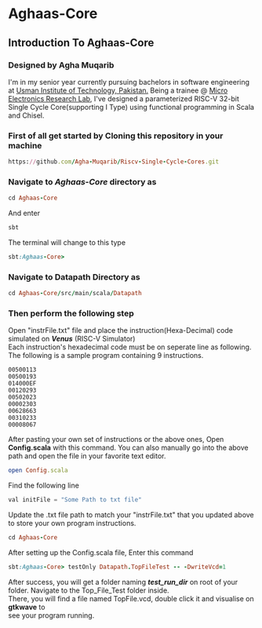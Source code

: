 # Aghaas-Core

## Introduction To Aghaas-Core

### Designed by Agha Muqarib
I'm in my senior year currently pursuing bachelors in software engineering at [Usman Institute of Technology, Pakistan.](https://www.uit.edu/) Being a trainee @ [Micro Electronics Research Lab](https://github.com/merledu), I've designed a parameterized RISC-V 32-bit Single Cycle Core(supporting I Type) using functional programming in Scala and Chisel.

### First of all get started by Cloning this repository in your machine
```ruby
https://github.com/Agha-Muqarib/Riscv-Single-Cycle-Cores.git
```

### Navigate to ***Aghaas-Core*** directory as
```ruby
cd Aghaas-Core
```

And enter
```ruby
sbt
```

The terminal will change to this type
```ruby
sbt:Aghaas-Core>
```

### Navigate to Datapath Directory as

```ruby
cd Aghaas-Core/src/main/scala/Datapath
```

### Then perform the following step

Open  "instrFile.txt" file and place the instruction(Hexa-Decimal) code simulated on ***Venus*** (RISC-V Simulator)\
Each instruction's hexadecimal code must be on seperate line as following. The following is a sample program containing 9 instructions.
```
00500113
00500193
014000EF
00120293
00502023
00002303
00628663
00310233
00008067
```

After pasting your own set of instructions or the above ones, Open **Config.scala** with this command. You can also manually go into the above path and open the file in your favorite text editor.
```ruby
open Config.scala
```

Find the following line
``` python
val initFile = "Some Path to txt file"
```

Update the .txt file path to match your "instrFile.txt" that you updated above to store your own program instructions.
```ruby
cd Aghaas-Core
```

After setting up the Config.scala file, Enter this command
```ruby
sbt:Aghaas-Core> testOnly Datapath.TopFileTest -- -DwriteVcd=1
```

After success, you will get a folder naming ***test_run_dir*** on root of your folder. Navigate to the Top_File_Test folder inside.\
There, you will find a file named TopFile.vcd, double click it and visualise on **gtkwave** to\
see your program running.


